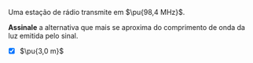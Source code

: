 Uma estação de rádio transmite em $\pu{98,4 MHz}$.

**Assinale** a alternativa que mais se aproxima do comprimento de onda da luz emitida pelo sinal.

- [x] $\pu{3,0 m}$
